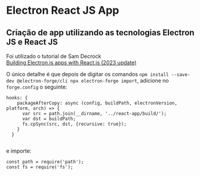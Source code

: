 # Electron React JS App
## Criação de app utilizando as tecnologias Electron JS e React JS

Foi utilizado o tutorial de Sam Decrock <br>
[Building Electron.js apps with React.js (2023 update)](https://samdecrock.medium.com/building-electron-js-apps-with-react-js-2022-4d14fb2924ac) 

O único detalhe é que depois de digitar os comandos `npm install --save-dev @electron-forge/cli
npx electron-forge import`, adicione no `forge.config` o seguinte:

```
hooks: {
    packageAfterCopy: async (config, buildPath, electronVersion, platform, arch) => {
      var src = path.join(__dirname, '../react-app/build/');
      var dst = buildPath;
      fs.cpSync(src, dst, {recursive: true});
    }
  }


```
e importe: 
```
const path = require('path');
const fs = require('fs');
```

